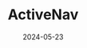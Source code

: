 ---  
layout: startup_page  
title: "ActiveNav"  
id: "activenav.com"  
permalink: "/activenavactivenav.com05232024/"  
website: "https://www.activenav.com/"  
funding_round: ""  
funding_amount: "£6.3M"  
investors: "Gresham House Ventures"  
about: "ActiveNav provides data privacy and governance software solutions, helping organizations discover, remediate, and manage their data. Launched in 2022, its sister company Actfore addresses data mining on cyber incidents, enabling quick responses to regulators and protection of individuals affected by data breaches."  
markets: "Data Governance, Cybersecurity, Database Software, Network Management Software, Business/Productivity Software"  
hq: "Reston, Virginia, United States"  
founded_year: "2008"  
linkedin: "https://www.linkedin.com/company/activenav"  
twitter: "https://twitter.com/activenav"  
instagram: ""  
facebook: "https://www.facebook.com/ActiveNav"  
crunchbase: "https://www.crunchbase.com/organization/active-navigation"  
pitchbook: "https://pitchbook.com/profiles/company/55252-09"  

date_display: "23-May-2024"  
date: "2024-05-23"

# SEO Optimization  
meta_title: "ActiveNav -  Funding (£6.3M)"  
meta_description: "ActiveNav, ActiveNav provides data privacy and governance software solutions, helping organizations discover, remediate, and manage their data. Launched in 2022,..."  
meta_keywords: "ActiveNav, Data Governance, Cybersecurity, Database Software, Network Management Software, Business/Productivity Software,  funding"  
canonical_url: "https://startup.projectstartups.com/activenavactivenav.com05232024/"  
---